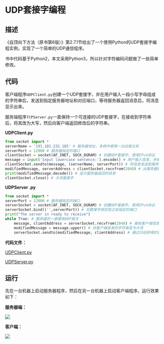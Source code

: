 # UDP套接字编程

## 描述
《自顶向下方法（原书第6版）》第2.7.1节给出了一个使用Python的UDP套接字编程实例，实现了一个简单的UDP通信程序。

书中代码基于Python2，本文采用Python3，所以针对字符编码问题做了一些简单修改。

## 代码

客户端程序`UDPClient.py`创建一个UDP套接字，并在用户输入一段小写字母组成的字符串后，发送到指定服务器地址和对应端口，等待服务器返回消息后，将消息显示出来。

服务端程序`TCPServer.py`一直保持一个可连接的UDP套接字，在接收到字符串后，将其改为大写，然后向客户端返回修改后的字符串。 

**UDPClient.py**
```python
from socket import *
serverName = '191.101.232.165' # 服务器地址，本例中使用一台远程主机
serverPort = 12000 # 服务器指定的端口
clientSocket = socket(AF_INET, SOCK_DGRAM) # 创建UDP套接字，使用IPv4协议
message = input('Input lowercase sentence:').encode() # 用户输入信息，并编码为bytes以便发送
clientSocket.sendto(message, (serverName, serverPort)) # 将信息发送到服务器
modifiedMessage, serverAddress = clientSocket.recvfrom(2048) # 从服务器接收信息，同时也能得到服务器地址
print(modifiedMessage.decode()) # 显示服务器返回的信息
clientSocket.close() # 关闭套接字
```


**UDPServer .py**
```python
from socket import *
serverPort = 12000 # 服务器指定的端口
serverSocket = socket(AF_INET, SOCK_DGRAM) # 创建UDP套接字，使用IPv4协议
serverSocket.bind(('',serverPort)) # 将套接字绑定到之前指定的端口
print("The server in ready to receive")
while True: # 服务器将一直接收UDP报文
	message, clientAddress = serverSocket.recvfrom(2048) # 接收客户端信息，同时获得客户端地址
	modifiedMessage = message.upper() # 将客户端发来的字符串变为大写
	serverSocket.sendto(modifiedMessage, clientAddress) # 通过已经获得的客户端地址，将修改后的字符串发回客户端
```

**代码文件：**

[UDPClient.py](计算机网络/Computer-Networking-A-Top-Down-Approach-NOTES-master/Notes/source/UDPClient.py)

[UDPServer.py](计算机网络/Computer-Networking-A-Top-Down-Approach-NOTES-master/Notes/source/UDPServer.py)

## 运行

先在一台机器上启动服务器程序，然后在另一台机器上启动客户端程序。运行效果如下：

**服务器端：**

![](UDPServer.png)

**客户端：**

![](UDPClient.png)

